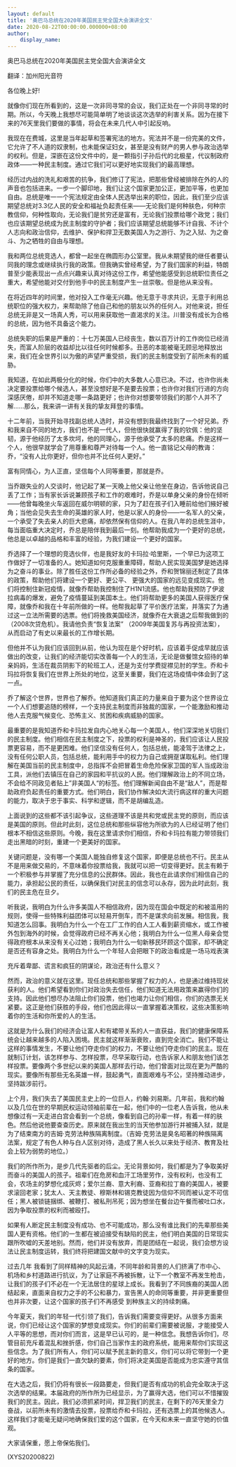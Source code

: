 ```yaml
---
layout: default
title: '奥巴马总统在2020年美国民主党全国大会演讲全文'
date: 2020-08-22T00:00:00.000000+08:00
author:
    display_name: 
---
```


奥巴马总统在2020年美国民主党全国大会演讲全文

翻译：加州阳光音符

各位晚上好!

就像你们现在所看到的，这是一次非同寻常的会议，我们正处在一个非同寻常的时期。所以，今天晚上我想尽可能简单明了地谈谈这次选举的利害关系。因为在接下来的76天里我们要做的事情，将会在未来几代人中引起反响。

我现在在费城，这里是当年起草和签署宪法的地方。宪法并不是一份完美的文件，它允许了不人道的奴隶制，也未能保证妇女，甚至是没有财产的男人参与政治选举的权利。但是，深嵌在这份文件中的，是一颗指引子孙后代的北极星，代议制政府政体——一种民主制度。通过它我们可以更好地实现我们的最高理想。

经历过内战的洗礼和艰苦的抗争，我们修订了宪法，把那些曾经被排除在外的人的声音也包括进来。一步一个脚印地，我们让这个国家更加公正，更加平等，也更加自由。总统是唯一一个宪法规定由全体人民选举出来的职位，因此，我们至少应该期望总统对3.3亿人民的安全和福祉负起责任来——无论我们是何种肤色，何种宗教信仰，何种性取向，无论我们是贫穷还是富有，无论我们投票给哪个政党；我们也应该期望总统成为民主制度的守护者；我们应该期望总统能够不计自我、不计个人志向和政治信仰，去维护、保护和捍卫无数美国人为之游行、为之入狱、为之奋斗、为之牺牲的自由与理想。

我和两位总统竞选人，都曾一起坐在椭圆形办公室里。我从未期望我的继任者要认同我的理念或继续执行我的政策。但我确实曾经希望，为了我们国家的利益，特朗普至少能表现出一点点兴趣来认真对待这份工作，希望他能感受到总统职位责任之重大，希望他能对交付到他手中的民主制度产生一丝崇敬。但是他从来没有。

在将近四年的时间里，他对投入工作毫无兴趣。他无意于寻求共识，无意于利用总统职位的强大权力，来帮助除了他自己和他的朋友以外的任何人。对他来说，担任总统无非是又一场真人秀，可以用来获取他一直渴求的关注。川普没有成长为合格的总统，因为他不具备这个能力。

总统失职的后果是严重的：十七万美国人已经丧生，数以百万计的工作岗位已经消失，而富人阶层的收益却比以往任何时候都多。丑恶的本能被毫无顾忌地释放出来，我们在全世界引以为傲的声望严重受损，我们的民主制度受到了前所未有的威胁。

我知道，在如此两极分化的时候，你们中的大多数人心意已决。不过，也许你尚未决定要投票给哪个候选人，甚至没想好是不是要去投票；也许你对我们行进的方向深感厌倦，却并不知道走哪一条路更好；也许你对想要带领我们的那个人并不了解......那么，我来讲一讲有关我的挚友拜登的事情。

十二年前，当我开始寻找副总统人选时，并没有想到我最终找到了一个好兄弟。乔和我来自不同的地方，我们也不是一代人，但他很快就赢得了我的钦佩：他的坚韧，源于他经历了太多坎坷，他的同理心，源于他承受了太多的悲痛。乔是这样一个人，他很早就学会了用尊重和尊严对待每一个人。他一直铭记父母的教诲：乔，“没有人比你更好，但你也并不比任何人更好。”

富有同情心，为人正直，坚信每个人同等重要，那就是乔。

当乔跟失业的人交谈时，他记起了某一天晚上他父亲让他坐在身边，告诉他说自己丢了工作；当有家长诉说兼顾孩子和工作的艰难时，乔是以单身父亲的身份在倾听——他曾每晚坐火车返回在威尔明顿的家，只为了赶在孩子们入睡前给他们掖好被角；当他会见失去生命的英雄的家人时，他是以家人的身份——一名军人的父亲，一个承受了失去亲人的巨大悲痛，却依然保有信仰的人。在我八年的总统生涯中，每当面临重大决定时，乔总是陪伴我到最后一刻。他帮助我成为一个更好的总统，他总是以卓越的品格和丰富的经验，为我们建设一个更好的国家。

乔选择了一个理想的竞选伙伴，也是我好友的卡玛拉·哈里斯，一个早已为这项工作做好了一切准备的人。她知道如何克服重重障碍，帮助人民实现美国梦是她选择为之奋斗的事业。除了胜任这份工作所必备的经验之外，乔和贺锦丽还制定了具体的政策，帮助他们将建设一个更好、更公平、 更强大的国家的远见变成现实。他们将控制住新冠疫情，就像乔帮助我控制住了H1N1流感。他也帮助我预防了伊波拉病毒的爆发，避免了疫情蔓延到美国本土。他们将帮助更多的美国人获得医疗保障，就像乔和我在十年前所做的一样。他帮我起草了平价医疗法案，并落实了为通过这一立法所需要的选票。他们将挽救美国经济，就像乔在大衰退之后帮我做到的 （2008次贷危机）。我请他负责“恢复法案” （2009年美国复苏与再投资法案），从而启动了有史以来最长的工作增长期。

但他并不认为我们应该回到从前，他认为现在是个好时机，应该着手促成早就应该做出的改变，让我们的经济能切实改善每一个人的生活，无论是做餐馆女招待的单亲妈妈，生活在裁员阴影下的轮班工人，还是为支付学费捉襟见肘的学生。乔和卡玛拉将恢复我们在世界上所处的地位，这至关重要，我们在这场疫情中体会到了这一点。

乔了解这个世界，世界也了解乔。他知道我们真正的力量来自于要为这个世界设立一个人们想要追随的榜样，一个支持民主制度而非独裁的国家，一个能激励和推动他人去克服气候变化、恐怖主义、贫困和疾病威胁的国家。

最重要的是我知道乔和卡玛拉发自内心地关心每一个美国人，他们深深地关切我们的民主制度。他们相信在民主制度之下，投票的权利是神圣的，我们应该让人民投票更容易，而不是更困难。他们坚信没有任何人，包括总统，能凌驾于法律之上，没有任何公职人员，包括总统，能利用手中的权力为自己或拥趸谋取私利。他们理解在美国当前的民主制度中，总指挥不会把冒着生命危险保家卫国的军人当成政治工具，派他们去镇压在自己的家园和平抗议的人民。他们理解政治上的不同立场，不会给不同政见者贴上”非美国人“的标签。他们理解新闻自由不是“敌人”，而是帮助政府负起责任的重要方式。他们明白，我们协作解决如大流行病这样的重大问题的能力，取决于忠于事实、科学和逻辑，而不是胡编乱造。

上面说到的这些都不该引起争议，这些道理不该是共和党或民主党的原则，而应该是美国的原则。但此时此刻，这位总统和那些纵容他为所欲为的人已经证明了他们根本不相信这些原则。今晚，我在这里请求你们相信，乔和卡玛拉有能力带领我们走出黑暗的时刻，重建一个更美好的国家。

关键问题是，没有哪一个美国人能独自修复这个国家，即便是总统也不行。民主从不是用来做交易的，不意味着你投票给我，我就可以把一切变得更好。民主有赖于一个积极参与并掌握了充分信息的公民群体。因此，我也在此请求你们相信自己的能力，承担起公民的责任，以确保我们对民主的信念可以永存，因为此时此刻，我们的民主危在旦夕。

听我说，我明白为什么许多美国人不相信政府，因为现在国会中既定的和被滥用的规则，使得一些特殊利益团体可以轻易开倒车，而不是谋求向前发展。相信我，我知道怎么回事。我明白为什么一个在工厂工作的白人工人看到薪资缩水，或工作被外包到海外的时候，会觉得政府已经不再关心他；我明白为什么一位黑人母亲会觉得政府根本从来没有关心过她；我明白为什么一旬新移民环顾这个国家，却不确定是否还有容身之处。我明白为什么一个年轻人会把眼下的政治看成是一场马戏表演

充斥着卑鄙、谎言和疯狂的阴谋论，政治还有什么意义？

然而，政治的意义就在这里。现任总统和那些掌握了权力的人，也是通过维持现状获利的人。他们希望看到你们对政治失去信任，他们知道无法用政策来赢得你们的支持。因此他们想尽办法阻止你们投票，他们也竭力让你们相信，你们的选票无关紧要。这正是他们获胜的手段，他们也因此得以一直掌握着决策权，这些决策影响着你的生活和你所爱的人的生活。

这就是为什么我们的经济会让富人和有裙带关系的人一直获益，我们的健康保障系统会让越来越多的人陷入困境。民主就这样渐渐衰败，直到完全消亡。我们不能让这样的事情发生，不要让他们夺走你们的权力，不要让他们夺走你们的民主。现在就制订计划，该怎样参与、怎样投票，尽早采取行动，也告诉家人和朋友他们该怎样投票。要像两个多世纪以来的美国人那样去行动，他们曾面对比现在更为严酷的现实。要像所有那些无名英雄一样，鼓起勇气，直面艰难与不公，坚持推动进步，坚持跋涉前行。

上个月，我们失去了美国民主史上的一位巨人，约翰·刘易斯。几年前，我和约翰以及几位在世的早期民权运动领袖前辈在一起，他们中的一位老人告诉我，他从未想像过有一天走进白宫会看到一个总统，像看到自己的孙辈一样，有着一样的肤色。然后他说他要查查历史。原来就在我出生的当天他参加游行并被捕入狱，就是为了结束南方的吉姆·克劳法种族隔离制度。（吉姆·克劳法是臭名昭著的种族隔离法案，规定了有色人种与白人区别对待，造成了黑人长久以来处于经济、教育及社会上较为弱势的地位。）

我们的所作所为，是步几代先驱者的后尘。无论背景如何，我们都是为了争取美好而奋斗的美国人的孩子。祖辈们在危房和血汗工场里劳作，没有权利，也没有工会，农场主的梦想化成灰烬；爱尔兰裔、意大利裔、亚裔和拉丁裔的美国人，被要求滚回老家；犹太人、天主教徒、穆斯林和锡克教徒因为信仰不同而被认定不可信任；黑人被锁链捆绑、被鞭打、被私刑吊死；因为想坐在餐台边午餐而被吐口水，因为争取投票的权利而被殴打。

如果有人断定民主制度没有成功、也不可能成功，那么没有谁比我们的先辈那些美国人更有资格。他们的一生都在被迫接受有缺陷的民主，他们明白美国的日常现实跟所吹嘘的天差地别。然而，他们并没有放弃，而是团结在一起说，我们会想方设法让民主制度运转，我们终将把建国文献中的文字变为现实。

过去几年 我看到了同样精神的风起云涌，不同年龄和背景的人们挤满了市中心、机场和乡村道路进行抗议，为了让家庭不再被拆散，让下一个教室不再发生枪击，让我们的孩子们不必在一个无法居住的星球上成长。我看到了不同族裔的美国人团结起来，直面来自权力之手的不公和暴力，宣告黑人的命同等重要，并非更重要但也并非次要，让这个国家的孩子们不再感受 到种族主义的持续刺痛。

今年夏天，我们的年轻一代引领了我们，告诉我们需要变得更好。从很多方面来说，你们已经让这个国家的梦想变成现实。你们的前辈们需要被说服，才能接受人人平等的思想，而对你们而言，这是早已认可的，是一种信念。我想告诉你们，尽管目前充斥着混乱和挫折感，你们自己当家作主的政府系统，能用来帮你们实现这些信念。为了我们所有人，你们可以赋予民主新的意义，你们可以将它带到一个更好的地方。你们是我们一直欠缺的要素，你们将决定美国是否能成为忠实遵守其信条的国家。

在大选之后，我们仍将有很长一段路要走，但我们是否有成功的机会完全取决于这次选举的结果。本届政府的所作所为已经显示，为了赢得大选，他们可以不惜摧毁我们的民主。因此，我们必须抓紧时间，捍卫我们的民主，在剩下的76天里全力奋战，以前所未有的激情去投票，投票给乔和卡玛拉，还有选票上的其他候选人。这样我们才能毫无疑问地确保我们爱的这个国家，在今天和未来一直坚守她的价值观。

大家请保重，愿上帝保佑我们。

(XYS20200822)

